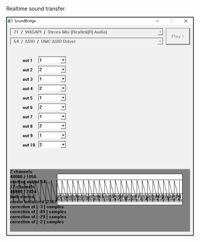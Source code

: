 
   Realtime sound transfer.

![screenshot](https://raw.githubusercontent.com/stefanyovev/SoundBridge/main/screenshot.png)
